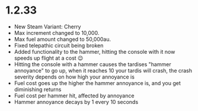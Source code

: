# 1.2.33
- New Steam Variant: Cherry
- Max increment changed to 10,000.
- Max fuel amount changed to 50,000au.
- Fixed telepathic circuit being broken
- Added functionality to the hammer, hitting the console with it now speeds up flight at a cost 😉
- Hitting the console with a hammer causes the tardises "hammer annoyance" to go up, when it reaches 10 your tardis will crash, the crash severity depends on how high your annoyance is
- Fuel cost goes up the higher the hammer annoyance is, and you get diminishing returns
- Fuel cost per hammer hit, affected by annoyance
- Hammer annoyance decays by 1 every 10 seconds